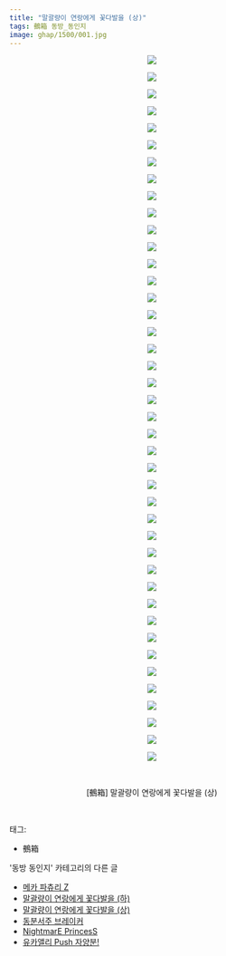 ```yaml
---
title: "말괄량이 연랑에게 꽃다발을 (상)"
tags: 鵺箱 동방_동인지
image: ghap/1500/001.jpg
---
```

<div class="article">
<p style="text-align: center; clear: none; float: none;"><img src="{{ site.nasurl }}/ghap/1500/001.jpg"/></p>
<p style="text-align: center; clear: none; float: none;"><img src="{{ site.nasurl }}/ghap/1500/002.jpg"/></p>
<p style="text-align: center; clear: none; float: none;"><img src="{{ site.nasurl }}/ghap/1500/003.jpg"/></p>
<p style="text-align: center; clear: none; float: none;"><img src="{{ site.nasurl }}/ghap/1500/004.jpg"/></p>
<p style="text-align: center; clear: none; float: none;"><img src="{{ site.nasurl }}/ghap/1500/005.jpg"/></p>
<p style="text-align: center; clear: none; float: none;"><img src="{{ site.nasurl }}/ghap/1500/006.jpg"/></p>
<p style="text-align: center; clear: none; float: none;"><img src="{{ site.nasurl }}/ghap/1500/007.jpg"/></p>
<p style="text-align: center; clear: none; float: none;"><img src="{{ site.nasurl }}/ghap/1500/008.jpg"/></p>
<p style="text-align: center; clear: none; float: none;"><img src="{{ site.nasurl }}/ghap/1500/009.jpg"/></p>
<p style="text-align: center; clear: none; float: none;"><img src="{{ site.nasurl }}/ghap/1500/010.jpg"/></p>
<p style="text-align: center; clear: none; float: none;"><img src="{{ site.nasurl }}/ghap/1500/011.jpg"/></p>
<p style="text-align: center; clear: none; float: none;"><img src="{{ site.nasurl }}/ghap/1500/012.jpg"/></p>
<p style="text-align: center; clear: none; float: none;"><img src="{{ site.nasurl }}/ghap/1500/013.jpg"/></p>
<p style="text-align: center; clear: none; float: none;"><img src="{{ site.nasurl }}/ghap/1500/014.jpg"/></p>
<p style="text-align: center; clear: none; float: none;"><img src="{{ site.nasurl }}/ghap/1500/015.jpg"/></p>
<p style="text-align: center; clear: none; float: none;"><img src="{{ site.nasurl }}/ghap/1500/016.jpg"/></p>
<p style="text-align: center; clear: none; float: none;"><img src="{{ site.nasurl }}/ghap/1500/017.jpg"/></p>
<p style="text-align: center; clear: none; float: none;"><img src="{{ site.nasurl }}/ghap/1500/018.jpg"/></p>
<p style="text-align: center; clear: none; float: none;"><img src="{{ site.nasurl }}/ghap/1500/019.jpg"/></p>
<p style="text-align: center; clear: none; float: none;"><img src="{{ site.nasurl }}/ghap/1500/020.jpg"/></p>
<p style="text-align: center; clear: none; float: none;"><img src="{{ site.nasurl }}/ghap/1500/021.jpg"/></p>
<p style="text-align: center; clear: none; float: none;"><img src="{{ site.nasurl }}/ghap/1500/022.jpg"/></p>
<p style="text-align: center; clear: none; float: none;"><img src="{{ site.nasurl }}/ghap/1500/023.jpg"/></p>
<p style="text-align: center; clear: none; float: none;"><img src="{{ site.nasurl }}/ghap/1500/024.jpg"/></p>
<p style="text-align: center; clear: none; float: none;"><img src="{{ site.nasurl }}/ghap/1500/025.jpg"/></p>
<p style="text-align: center; clear: none; float: none;"><img src="{{ site.nasurl }}/ghap/1500/026.jpg"/></p>
<p style="text-align: center; clear: none; float: none;"><img src="{{ site.nasurl }}/ghap/1500/027.jpg"/></p>
<p style="text-align: center; clear: none; float: none;"><img src="{{ site.nasurl }}/ghap/1500/028.jpg"/></p>
<p style="text-align: center; clear: none; float: none;"><img src="{{ site.nasurl }}/ghap/1500/029.jpg"/></p>
<p style="text-align: center; clear: none; float: none;"><img src="{{ site.nasurl }}/ghap/1500/030.jpg"/></p>
<p style="text-align: center; clear: none; float: none;"><img src="{{ site.nasurl }}/ghap/1500/031.jpg"/></p>
<p style="text-align: center; clear: none; float: none;"><img src="{{ site.nasurl }}/ghap/1500/032.jpg"/></p>
<p style="text-align: center; clear: none; float: none;"><img src="{{ site.nasurl }}/ghap/1500/033.jpg"/></p>
<p style="text-align: center; clear: none; float: none;"><img src="{{ site.nasurl }}/ghap/1500/034.jpg"/></p>
<p style="text-align: center; clear: none; float: none;"><img src="{{ site.nasurl }}/ghap/1500/035.jpg"/></p>
<p style="text-align: center; clear: none; float: none;"><img src="{{ site.nasurl }}/ghap/1500/036.jpg"/></p>
<p style="text-align: center; clear: none; float: none;"><img src="{{ site.nasurl }}/ghap/1500/037.jpg"/></p>
<p style="text-align: center; clear: none; float: none;"><img src="{{ site.nasurl }}/ghap/1500/038.jpg"/></p>
<p style="text-align: center; clear: none; float: none;"><img src="{{ site.nasurl }}/ghap/1500/039.jpg"/></p>
<p style="text-align: center; clear: none; float: none;"><img src="{{ site.nasurl }}/ghap/1500/040.jpg"/></p>
<p style="text-align: center; clear: none; float: none;"><img src="{{ site.nasurl }}/ghap/1500/041.jpg"/></p>
<p style="text-align: center; clear: none; float: none;"><img src="{{ site.nasurl }}/ghap/1500/042.jpg"/></p>
<p style="text-align: center; clear: none; float: none;"><br/></p>
<p style="text-align: center; clear: none; float: none;">[鵺箱] 말괄량이 연랑에게 꽃다발을 (상)</p>
<p><br/></p>
</div><div class="tagTrail">
<p>태그: </p>
<ul>
<li>鵺箱</li>
</ul>
</div><div class="another">
<p>'동방 동인지' 카테고리의 다른 글</p>
<ul>
<li><a href="/2016-08-11-ghap_1502">메카 파츄리 Z</a></li>
<li><a href="/2016-08-11-ghap_1501">말괄량이 연랑에게 꽃다발을 (하)</a></li>
<li><a href="/2016-08-11-ghap_1500">말괄량이 연랑에게 꽃다발을 (상)</a></li>
<li><a href="/2016-08-11-ghap_1498">동분서주 브레이커</a></li>
<li><a href="/2016-08-11-ghap_1497">NightmarE PrincesS</a></li>
<li><a href="/2016-08-11-ghap_1496">유카앨리 Push 자양분!</a></li>
</ul>
</div><div class="cb_module cb_fluid">
<div class="cb_wrt cb_profile">
</div><!-- commentList close -->
</div>